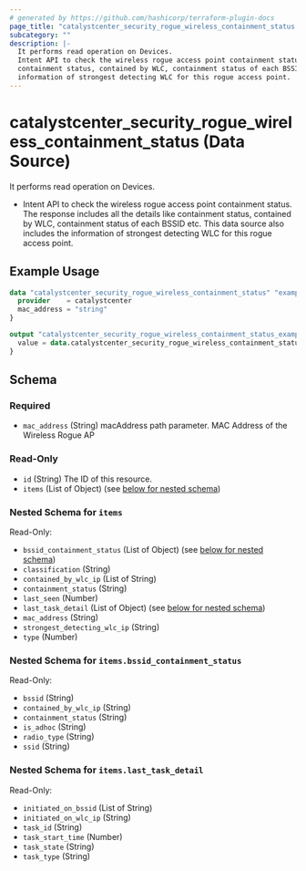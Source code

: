```yaml
---
# generated by https://github.com/hashicorp/terraform-plugin-docs
page_title: "catalystcenter_security_rogue_wireless_containment_status Data Source - terraform-provider-catalystcenter"
subcategory: ""
description: |-
  It performs read operation on Devices.
  Intent API to check the wireless rogue access point containment status. The response includes all the details like
  containment status, contained by WLC, containment status of each BSSID etc. This data source also includes the
  information of strongest detecting WLC for this rogue access point.
---
```


# catalystcenter_security_rogue_wireless_containment_status (Data Source)

It performs read operation on Devices.

- Intent API to check the wireless rogue access point containment status. The response includes all the details like
containment status, contained by WLC, containment status of each BSSID etc. This data source also includes the
information of strongest detecting WLC for this rogue access point.

## Example Usage

```terraform
data "catalystcenter_security_rogue_wireless_containment_status" "example" {
  provider    = catalystcenter
  mac_address = "string"
}

output "catalystcenter_security_rogue_wireless_containment_status_example" {
  value = data.catalystcenter_security_rogue_wireless_containment_status.example.items
}
```

<!-- schema generated by tfplugindocs -->
## Schema

### Required

- `mac_address` (String) macAddress path parameter. MAC Address of the Wireless Rogue AP

### Read-Only

- `id` (String) The ID of this resource.
- `items` (List of Object) (see [below for nested schema](#nestedatt--items))

<a id="nestedatt--items"></a>
### Nested Schema for `items`

Read-Only:

- `bssid_containment_status` (List of Object) (see [below for nested schema](#nestedobjatt--items--bssid_containment_status))
- `classification` (String)
- `contained_by_wlc_ip` (List of String)
- `containment_status` (String)
- `last_seen` (Number)
- `last_task_detail` (List of Object) (see [below for nested schema](#nestedobjatt--items--last_task_detail))
- `mac_address` (String)
- `strongest_detecting_wlc_ip` (String)
- `type` (Number)

<a id="nestedobjatt--items--bssid_containment_status"></a>
### Nested Schema for `items.bssid_containment_status`

Read-Only:

- `bssid` (String)
- `contained_by_wlc_ip` (String)
- `containment_status` (String)
- `is_adhoc` (String)
- `radio_type` (String)
- `ssid` (String)


<a id="nestedobjatt--items--last_task_detail"></a>
### Nested Schema for `items.last_task_detail`

Read-Only:

- `initiated_on_bssid` (List of String)
- `initiated_on_wlc_ip` (String)
- `task_id` (String)
- `task_start_time` (Number)
- `task_state` (String)
- `task_type` (String)
